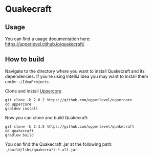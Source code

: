 # Quakecraft

## Usage

You can find a usage documentation here: https://upperlevel.github.io/quakecraft/

## How to build

Navigate to the directory where you want to install Quakecraft and its dependencies.
If you're using IntelliJ Idea you may want to install them under `~/IdeaProjects`.

Clone and install [Uppercore](https://github.com/upperlevel/uppercore):
```
git clone -b 2.0.2 https://github.com/upperlevel/uppercore
cd uppercore
graldew install
```

Now you can clone and build Quakecraft:
```
git clone -b 2.1.5 https://github.com/upperlevel/quakecraft
cd quakecraft
gradlew build
```

You can find the Quakecraft .jar at the following path: `./build/libs/quakecraft-*-all.jar`.
